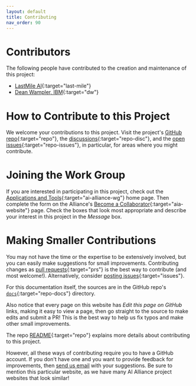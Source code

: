 ```yaml
---
layout: default
title: Contributing
nav_order: 90
---
```


# Contributors

The following people have contributed to the creation and maintenance of this project:

* [LastMile AI](https://lastmileai.dev/){:target="last-mile"}
* [Dean Wampler, IBM](https://github.com/deanwampler){:target="dw"}

# How to Contribute to this Project

We welcome your contributions to this project. Visit the project's [GitHub repo](https://github.com/The-AI-Alliance/ai-in-finance-sample-app/){:target="repo"}, the [discussions](https://github.com/The-AI-Alliance/ai-in-finance-sample-app/discussions){:target="repo-disc"}, and the [open issues](https://github.com/The-AI-Alliance/ai-in-finance-sample-app/issues){:target="repo-issues"}, in particular, for areas where you might contribute.

# Joining the Work Group

If you are interested in participating in this project, check out the [Applications and Tools](https://thealliance.ai/focus-areas/applications-and-tools){:target="ai-alliance-wg"} home page. Then complete the form on the Alliance's [Become a Collaborator](https://thealliance.ai/become-a-collaborator){:target="aia-website"} page. Check the boxes that look most appropriate and describe your interest in this project in the _Message_ box.

# Making Smaller Contributions

You may not have the time or the expertise to be extensively involved, but you can easily make suggestions for small improvements. Contributing changes as [pull requests](https://github.com/The-AI-Alliance/ai-in-finance-sample-app/pulls){:target="prs"} is the best way to contribute (and most welcome!). Alternatively, consider [posting issues](https://github.com/The-AI-Alliance/ai-in-finance-sample-app/issues){:target="issues"}. 

For this documentation itself, the sources are in the GitHub repo's [`docs`](https://github.com/The-AI-Alliance/ai-in-finance-sample-app/tree/main/docs){:target="repo-docs"} directory. 

Also notice that every page on this website has _Edit this page on GitHub_ links, making it easy to view a page, then go straight to the source to make edits and submit a PR! This is the best way to help us fix typos and make other small improvements.

The repo [README](https://github.com/The-AI-Alliance/ai-in-finance-sample-app){:target="repo"} explains more details about contributing to this project.

However, all these ways of contributing require you to have a GitHub account. If you don't have one and you want to provide feedback for improvements, then [send us email](mailto:contact@thealliance.ai) with your suggestions. Be sure to mention this particular website, as we have many AI Alliance project websites that look similar!
